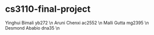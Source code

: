# cs3110-final-project

Yinghui Bimali yb272 \n
Aruni Chenxi ac2552 \n
Malli Gutta mg2395 \n
Desmond Ababio dna35 \n
